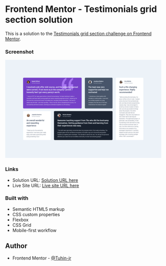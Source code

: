 # Frontend Mentor - Testimonials grid section solution

This is a solution to the [Testimonials grid section challenge on Frontend Mentor](https://www.frontendmentor.io/challenges/testimonials-grid-section-Nnw6J7Un7).

### Screenshot

![](./Screenshot.png)

### Links

- Solution URL: [Solution URL here](https://www.frontendmentor.io/solutions/testimonials-grid-section-ZsX8PUPd7k)
- Live Site URL: [Live site URL here](https://donjr2.github.io/Frontend-Mentor---Testimonials-grid-section-solution/)

### Built with

- Semantic HTML5 markup
- CSS custom properties
- Flexbox
- CSS Grid
- Mobile-first workflow

## Author

- Frontend Mentor - [@Tuhin-jr](https://www.frontendmentor.io/profile/Tuhin-jr)
